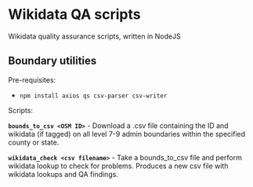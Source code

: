 # Wikidata QA scripts
Wikidata quality assurance scripts, written in NodeJS

## Boundary utilities

Pre-requisites:
* `npm install axios qs csv-parser csv-writer`

Scripts:

**`bounds_to_csv <OSM ID>`** - Download a .csv file containing the ID and wikidata (if tagged) on all level 7-9 admin boundaries within the specified county or state.

**`wikidata_check <csv filename>`** - Take a bounds_to_csv file and perform wikidata lookup to check for problems. Produces a new csv file with wikidata lookups and QA findings.
